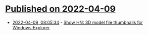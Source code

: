 # [Published on 2022-04-09](index.md)

* [2022-04-09, 08:05:34](https://news.ycombinator.com/item?id=30966099) - [Show HN: 3D model file thumbnails for Windows Explorer](https://github.com/EYHN/space-thumbnails)
